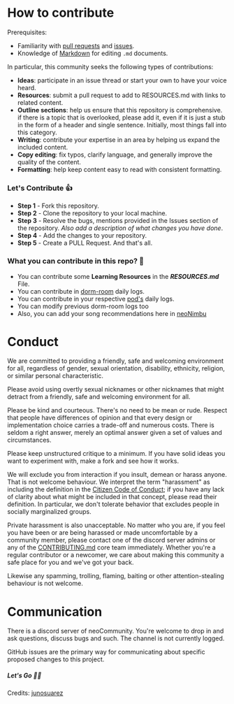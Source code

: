 # How to contribute

Prerequisites:

- Familiarity with [pull requests](https://help.github.com/articles/using-pull-requests) and [issues](https://guides.github.com/features/issues/).
- Knowledge of [Markdown](https://help.github.com/articles/markdown-basics/) for editing `.md` documents.

In particular, this community seeks the following types of contributions:

- **Ideas**: participate in an issue thread or start your own to have your voice
heard.
- **Resources**: submit a pull request to add to RESOURCES.md with links to related content.
- **Outline sections**: help us ensure that this repository is comprehensive. if
there is a topic that is overlooked, please add it, even if it is just a stub
in the form of a header and single sentence. Initially, most things fall into
this category.
- **Writing**: contribute your expertise in an area by helping us expand the included
content.
- **Copy editing**: fix typos, clarify language, and generally improve the quality
of the content.
- **Formatting**: help keep content easy to read with consistent formatting.

### Let's Contribute :+1:

- **Step 1** - Fork this repository.
- **Step 2** - Clone the repository to your local machine.
- **Step 3** - Resolve the bugs, mentions provided in the Issues section of the repository. _Also add a description of what changes you have done_.
- **Step 4** - Add the changes to your repository.
- **Step 5** - Create a PULL Request. And that's all.

### What you can contribute in this repo? :punch:

- You can contribute some **Learning Resources** in the **_RESOURCES.md_** File.
- You can contribute in [dorm-room](https://github.com/chinmay0078/neoFomo/tree/main/dorm-room) daily logs.
- You can contribute in your respective [pod's](https://github.com/chinmay0078/neoFomo/tree/main/pods) daily logs.
- You can modify previous dorm-room logs too
- Also, you can add your song recommendations here in [neoNimbu](https://github.com/chinmay0078/neoFomo/tree/main/neoNimbu)


# Conduct

We are committed to providing a friendly, safe and welcoming environment for
all, regardless of gender, sexual orientation, disability, ethnicity, religion,
or similar personal characteristic.

Please avoid using overtly sexual nicknames or other nicknames that
might detract from a friendly, safe and welcoming environment for all.

Please be kind and courteous. There's no need to be mean or rude.
Respect that people have differences of opinion and that every design or
implementation choice carries a trade-off and numerous costs. There is seldom
a right answer, merely an optimal answer given a set of values and
circumstances.

Please keep unstructured critique to a minimum. If you have solid ideas you
want to experiment with, make a fork and see how it works.

We will exclude you from interaction if you insult, demean or harass anyone.
That is not welcome behaviour. We interpret the term "harassment" as
including the definition in the
[Citizen Code of Conduct](http://citizencodeofconduct.org/);
if you have any lack of clarity about what might be included in that concept,
please read their definition. In particular, we don't tolerate behavior that
excludes people in socially marginalized groups.

Private harassment is also unacceptable. No matter who you are, if you feel
you have been or are being harassed or made uncomfortable by a community
member, please contact one of the discord server admins or any of the
[CONTRIBUTING.md](https://github.com/chinmay0078/neoFomo/CONTRIBUTING.md) core team
immediately. Whether you're a regular contributor or a newcomer, we care about
making this community a safe place for you and we've got your back.

Likewise any spamming, trolling, flaming, baiting or other attention-stealing
behaviour is not welcome.

# Communication

There is a discord server of neoCommunity. You're
welcome to drop in and ask questions, discuss bugs and such. The channel is
not currently logged.

GitHub issues are the primary way for communicating about specific proposed
changes to this project.

##### Let's Go :rocket::rocket:  
  
  
  
  
Credits: [junosuarez](https://github.com/junosuarez/CONTRIBUTING.md)
